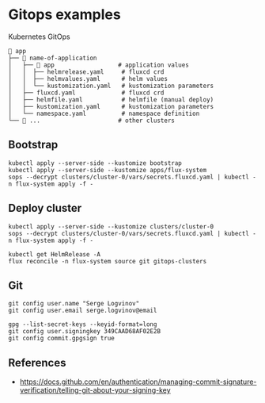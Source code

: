 # Gitops examples

Kubernetes GitOps

```shell
📁 app
├── 📁 name-of-application
│   ├── 📁 app                  # application values
│   │  ├── helmrelease.yaml     # fluxcd crd
│   │  ├── helmvalues.yaml      # helm values
│   │  └── kustomization.yaml   # kustomization parameters
│   ├── fluxcd.yaml             # fluxcd crd
│   ├── helmfile.yaml           # helmfile (manual deploy)
│   ├── kustomization.yaml      # kustomization parameters
│   └── namespace.yaml          # namespace definition
└── 📁 ...                      # other clusters
```

## Bootstrap

```shell
kubectl apply --server-side --kustomize bootstrap
kubectl apply --server-side --kustomize apps/flux-system
sops --decrypt clusters/cluster-0/vars/secrets.fluxcd.yaml | kubectl -n flux-system apply -f -
```

## Deploy cluster

```shell
kubectl apply --server-side --kustomize clusters/cluster-0
sops --decrypt clusters/cluster-0/vars/secrets.fluxcd.yaml | kubectl -n flux-system apply -f -
```

```shell
kubectl get HelmRelease -A
flux reconcile -n flux-system source git gitops-clusters
```

## Git

```shell
git config user.name "Serge Logvinov"
git config user.email serge.logvinov@email

gpg --list-secret-keys --keyid-format=long
git config user.signingkey 349CAAD68AF02E2B
git config commit.gpgsign true
```

## References

* https://docs.github.com/en/authentication/managing-commit-signature-verification/telling-git-about-your-signing-key
